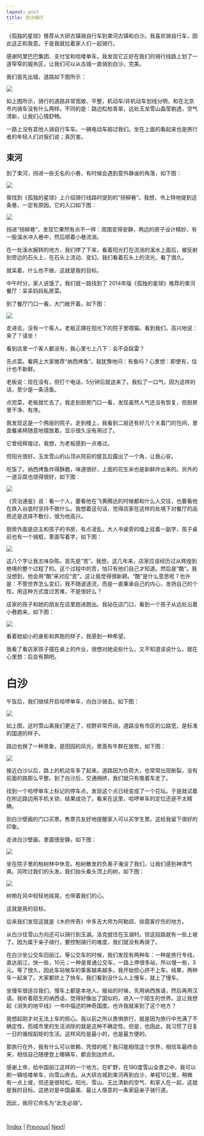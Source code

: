```yaml
---
layout: post
title: 白沙骑行
---
```


《孤独的星球》推荐从大研古镇骑自行车到束河古镇和白沙。我喜欢骑自行车，因此这正和我意。于是我就拉着家人们一起骑行。

感谢阿里巴巴集团、支付宝和哈喽单车。我发现它正好在我们的骑行线路上划了一道窄窄的服务区，让我们可以从古城一直骑到白沙。完美。

我们首先出城，道路如下图所示：

![](fig/10-shuhe/1.jpg)

如上图所示，骑行的道路非常宽敞、平整，机动车/非机动车划线分明，和在北京市内骑车没有什么两样。不同的是：路边松柏青翠，远处玉龙雪山晶莹剔透，空气清新，让我们心情舒畅。

一路上没有其他人骑自行车车。一辆电动车超过我们。坐在上面的看起来也是旅行者的年轻人们对我们说；真厉害。

## 束河

到了束河，拐进一些无名的小巷，有时候会遇到意外静谧的角落，如下图：

![](fig/10-shuhe/2.jpg)

我找到《孤独的星球》上介绍骑行线路时提到的“拐柳巷”。我想，书上特地提到这条巷，一定有原因。它的入口如下图：

![](fig/10-shuhe/3.jpg)

拐进“拐柳巷”，发现它果然有点不一样：周围变得安静，两边的房子设计精妙，有一股溪水冲入巷中，然后顺着小巷流淌。

在一处溪水婉转的地方，我们停了下来，看着阳光打在流淌的溪水上面后，被反射到旁边的石头上，在石头上流动、变幻。我们看着石头上的流光，看了很久。

就呆着，什么也不做，这就是我的目标。

中午时分，家人说饿了。我们就一路找到了 2014年版《孤独的星球》推荐的束河餐厅：呆呆妈妈私房菜。

到了餐厅门口一看，大门敞开着。如下图：

![](fig/10-shuhe/4.jpg)

走进去，没有一个客人。老板正蹲在阳光下的院子里喂猫。看到我们，高兴地说：来了？请坐！

看到店里一个客人都没有，我心里七上八下：会不会踩雷？

先点菜。看网上大家推荐“纳西烤鱼”。我犹豫地问：有鱼吗？心里想：即使有，估计也不新鲜。

老板说：现在没有，但打个电话，5分钟后就送来了。我松了一口气，因为这样的话，至少是一条活鱼。

点完菜，老板就忙去了。我走到厨房门口一看，发现虽然人气还没有恢复，但厨房里干净、有序。

我发现这是一个两层的院子。走到楼上，我看到二层还有好几个关着门的包间，里面餐桌椅随意地摆放着，显示很久没有用过了。

它曾经辉煌过，我想，为老板感到一点难过。

但阳光很好。玉龙雪山的山顶从院前的屋瓦后露出了一个角，让我心安。

吃饭了。纳西烤鱼炸得酥脆，味道很好，上面的花生米也是新鲜炸出来的。另外的一道豆腐也烧得很好，如下图：

![](fig/10-shuhe/5.jpg)

《资治通鉴》说：看一个人，要看他在飞黄腾达的时候都和什么人交往，也要看他在跌入谷底时坚持不做什么。我想着这句话，觉得店家在这样的处境下对餐厅的品质还是选择不敷衍，很为他高兴。

厨房外面是店主和孩子的书房，有点凌乱。大人书桌旁的墙上挂着一副字，孩子桌前也有一个镜框，里面写着字，如下图：

![](fig/10-shuhe/7.jpg)

这八个字让我五味杂陈。首先是“苦”。我想，这几年来，店家应该经历过从辉煌到绝境的整个过程了的。这个过程中的苦，怕只有他们自己才知道。然后是“酷”。我没想到，他会用“酷”来对应“苦”。这让我觉得很新颖。“酷”是什么意思呢？也许是：不管世界怎么变幻，我不随波逐流，而是一直秉承自己的内心，发扬自己的个性。用这种方式度过苦难，不是很好么？

店家的孩子和她的朋友在店里跑进跑出。我站在店门口，看到一个孩子从远处沿着小巷跑来，如下图：

![](fig/10-shuhe/6.jpg)

看着她幼小的身影和奔跑的样子，我感到一种希望。

我看了看店家孩子摆在桌上的作业，很想对她说些什么，又不知道该说什么，就在心里想：后会有期吧。

# 白沙

午饭后，我们继续开启哈啰单车，向白沙骑去。如下图：

![](fig/11-baisha/1.jpg)

如上图，这时雪山离我们更近了，视野非常开阔。道路没有市区的公路宽，是标准的国道的样子。

路边也换了一种景象，是田园的风光，里面有牛群在放牧，如下图：

![](fig/11-baisha/3.jpg)

接近白沙以后，路上的机动车多了起来。道路因为负荷大，也常常出现断裂，没有前面的路那么平整。到了白沙后，交通拥挤，我们就只有推着车走了。

找到一个哈啰单车上标记的停车点，发现这个点已经变成了一个花坛。于是就试着在附近路边用手机关锁，结果成功了。看来在这里，哈啰单车的定位还是不太精确。

到白沙壁画的门口买票。售票员友好地提醒家人可以买学生票。这给我留下很好的印象。

走进白沙壁画，里面很安静。如下图：

![](fig/11-baisha/4.jpg)

坐在院子里的柏树林中休息。柏树散发的负离子淹没了我们，让我们感到神清气爽。风吹过我们的头发。我们抬头看头顶上的树，如下图：

![](fig/11-baisha/5.jpg)

树梢在风中轻轻地摇晃，也带着我们的心。

这就是我的目标。

后来我们发现这就是《木府传奇》中多吉大师为阿勒邱、徐霞客疗伤的地方。

从白沙往雪山方向还可以骑行到玉湖。洛克就住在玉湖村。但这段路就有一些上坡了。因为属于亲子骑行，要控制骑行的难度，我们就没有再骑了。

在白沙坐公交车回丽江。等公交车的时候，我们发现有两种车：一种是旅行专线，直达丽江，快一些，10元；一种是普通公交车，一路上停很多站，所以慢一些，3元。等了很久，因此车站候车的乘客越来越多。我开始担心挤不上车。结果，两种车一起来了。大家都挤上了快车。我们看到没什么人上慢车，就上了慢车。

坐慢车很适合我们。慢车上都是本地人。报站的时候，先用纳西族语，然后再用汉语。我听着陌生的纳西话，觉得好像出了国似的，进入一个陌生的世界。这让我想起《消失的地平线》一书中描述的神奇国度。也许我就来到了这个地方？

我想起刚才对无法上车的担心。我以前之所以畏惧旅行，就是因为旅行中充满了不确定性，而城市里的生活消除的就是这种不确定性。但是，也因此，我习惯了日复一日的循规蹈矩的生活。这样风险是最小的，也是最方便的。

那旅行在外，我有什么可以依赖、凭借的呢？我只能相信这个世界，相信车最终会来，相信自己随便登上哪辆车，都会到达终点。

感谢上帝，给中国丽江这样的一个地方。在旷野，在180度雪山全景之中，我可以刷一辆哈喽单车，向雪山奔去。从大研古城到束河再到白沙，单程10公里，稍微有一点上坡，但还是很轻松。阳光、雪山、无比清新的空气、和家人在一起，这就是我的目标。这绝对是中国最美、最让人惬意的一条家庭亲子骑行道。

因此，我将它命名为“此生必骑”。

<br/>

|[Index](./) | [Previous](11-heilongtan)| [Next](15-yulong)|
